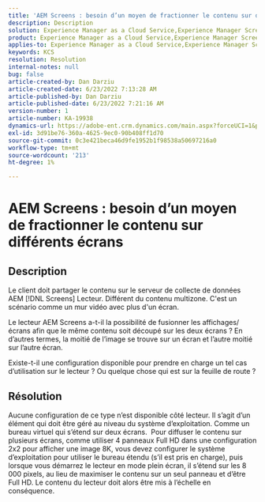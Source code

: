 ```yaml
---
title: 'AEM Screens : besoin d’un moyen de fractionner le contenu sur différents écrans'
description: Description
solution: Experience Manager as a Cloud Service,Experience Manager Screens
product: Experience Manager as a Cloud Service,Experience Manager Screens
applies-to: Experience Manager as a Cloud Service,Experience Manager Screens
keywords: KCS
resolution: Resolution
internal-notes: null
bug: false
article-created-by: Dan Darziu
article-created-date: 6/23/2022 7:13:28 AM
article-published-by: Dan Darziu
article-published-date: 6/23/2022 7:21:16 AM
version-number: 1
article-number: KA-19938
dynamics-url: https://adobe-ent.crm.dynamics.com/main.aspx?forceUCI=1&pagetype=entityrecord&etn=knowledgearticle&id=22e0f8f5-c3f2-ec11-bb3d-6045bd01565f
exl-id: 3d91be76-360a-4625-9ec0-90b408ff1d70
source-git-commit: 0c3e421beca46d9fe1952b1f98538a50697216a0
workflow-type: tm+mt
source-wordcount: '213'
ht-degree: 1%

---
```


# AEM Screens : besoin d’un moyen de fractionner le contenu sur différents écrans

## Description


Le client doit partager le contenu sur le serveur de collecte de données AEM [!DNL Screens] Lecteur. Différent du contenu multizone. C&#39;est un scénario comme un mur vidéo avec plus d&#39;un écran.

Le lecteur AEM Screens a-t-il la possibilité de fusionner les affichages/écrans afin que le même contenu soit découpé sur les deux écrans ? En d’autres termes, la moitié de l’image se trouve sur un écran et l’autre moitié sur l’autre écran.

Existe-t-il une configuration disponible pour prendre en charge un tel cas d’utilisation sur le lecteur ? Ou quelque chose qui est sur la feuille de route ?


## Résolution


Aucune configuration de ce type n’est disponible côté lecteur.
Il s’agit d’un élément qui doit être géré au niveau du système d’exploitation. Comme un bureau virtuel qui s’étend sur deux écrans. 
Pour diffuser le contenu sur plusieurs écrans, comme utiliser 4 panneaux Full HD dans une configuration 2x2 pour afficher une image 8K, vous devez configurer le système d’exploitation pour utiliser le bureau étendu (s’il est pris en charge), puis lorsque vous démarrez le lecteur en mode plein écran, il s’étend sur les 8 000 pixels, au lieu de maximiser le contenu sur un seul panneau et d’être Full HD. Le contenu du lecteur doit alors être mis à l’échelle en conséquence.
